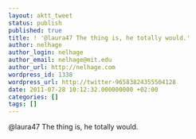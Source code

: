 ```yaml
---
layout: aktt_tweet
status: publish
published: true
title: ! '@laura47 The thing is, he totally would.'
author: nelhage
author_login: nelhage
author_email: nelhage@mit.edu
author_url: http://nelhage.com
wordpress_id: 1338
wordpress_url: http://twitter-96583824355504128
date: 2011-07-28 10:12:32.000000000 +02:00
categories: []
tags: []
---
```

@laura47 The thing is, he totally would.
